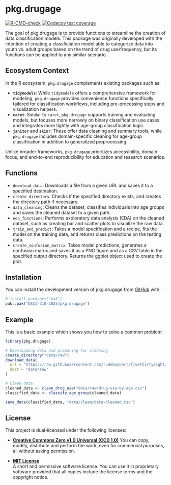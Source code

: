 
<!-- README.md is generated from README.Rmd. Please edit that file -->

# pkg.drugage

<!-- badges: start -->

[![R-CMD-check](https://github.com/DSCI-310-2025/pkg.drugage/actions/workflows/R-CMD-check.yaml/badge.svg)](https://github.com/DSCI-310-2025/pkg.drugage/actions/workflows/R-CMD-check.yaml)
[![Codecov test
coverage](https://codecov.io/gh/DSCI-310-2025/pkg.drugage/graph/badge.svg)](https://app.codecov.io/gh/DSCI-310-2025/pkg.drugage)
<!-- badges: end -->

The goal of pkg.drugage is to provide functions to streamline the creation of data classification models. This package was originally developed with the intention of creating a classficiation model able to categorize data into youth vs. adult groups based on the trend of drug use/frequency, but its functions can be applied to any similar scenario.


## Ecosystem Context

In the R ecosystem, `pkg.drugage` complements existing packages such as:

- **`tidymodels`**: While `tidymodels` offers a comprehensive framework for modeling, `pkg.drugage` provides convenience functions specifically tailored for classification workflows, including pre-processing steps and visualization helpers.
- **`caret`**: Similar to `caret`, `pkg.drugage` supports training and evaluating models, but focuses more narrowly on binary classification use cases and integrates more tightly with age-group classification logic.
- **`janitor`** and **`skimr`**: These offer data cleaning and summary tools, while `pkg.drugage` includes domain-specific cleaning for age-group classification in addition to generalized preprocessing.

Unlike broader frameworks, `pkg.drugage` prioritizes accessibility, domain focus, and end-to-end reproducibility for education and research scenarios.


## Functions

- `download_data`: Downloads a file from a given URL and saves it to a specified destination.
- `create_directory`: Checks if the specified directory exists, and creates the directory path if necessary.
- `data_cleaning`: Cleans the dataset, classifies individuals into age groups and saves the cleaned dataset to a given path.
- `eda_functions`: Performs exploratory data analysis (EDA) on the cleaned dataset, such as creating bar and scatter plots to visualize the raw data.
- `train_and_predict`: Takes a model specification and a recipe, fits the model on the training data, and returns class predictions on the testing data.
- `create_confusion_matrix`: Takes model predictions, generates a confusion matrix and saves it as a PNG figure and as a CSV table in the specified output directory. Returns the ggplot object used to create the plot.


## Installation

You can install the development version of pkg.drugage from
[GitHub](https://github.com/) with:

``` r
# install.packages("pak")
pak::pak("DSCI-310-2025/pkg.drugage")
```

## Example

This is a basic example which shows you how to solve a common problem:

``` r
library(pkg.drugage)

# Downloading data and preparing for cleaning
create_directory("data/raw")
download_data(
  url = "https://raw.githubusercontent.com/rudeboybert/fivethirtyeight/refs/heads/master/data-raw/drug-use-by-age/drug-use-by-age.csv",
  dest = "data/raw"
)

# Clean data
cleaned_data <- clean_drug_use("data/raw/drug-use-by-age.csv")
classified_data <- classify_age_group(cleaned_data)

save_data(classified_data, "data/clean/data-cleaned.csv")
```

## License

This project is dual-licensed under the following licenses:

- **[Creative Commons Zero v1.0 Universal (CC0 1.0)](https://creativecommons.org/publicdomain/zero/1.0/)**
  You can copy, modify, distribute and perform the work, even for commercial
  purposes, all without asking permission.

- **[MIT License](LICENSE.md)**  
  A short and permissive software license. You can use it in proprietary
  software provided that all copies include the license terms and the
  copyright notice.
